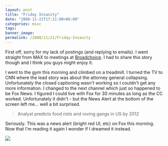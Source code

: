 ```yaml
---
layout: post
title: "Friday Insanity"
date: "2008-11-21T17:11:00+06:00"
categories: misc 
tags: 
banner_image: 
permalink: /2008/11/21/Friday-Insanity
---
```


First off, sorry for my lack of postings (and replying to emails). I went straight from MAX to meetings at <a href="http://broadchoice.com">Broadchoice</a>. I had to share this story though and I think you guys might enjoy it.

I went to the gym this morning and climbed on a treadmill. I turned the TV to CNN where the lead story was about the attorney general collapsing. Unfortunately the closed captioning wasn't working so I couldn't get any more information. I changed to the next channel which just so happened to be Fox News. I figured I could live with Fox for 30 minutes as long as the CC worked. Unfortunately it didn't - but the News Alert at the bottom of the screen left me... well a bit surprised.

<blockquote>
<p>
Analyst predicts food riots and roving gangs in US by 2012
</p>
</blockquote>

Seriously. This was a news alert (bright red UI, etc) on Fox this morning. Now that I'm reading it again I wonder if I dreamed it instead. 

<img src="https://static.raymondcamden.com/images//madmax2.jpg">